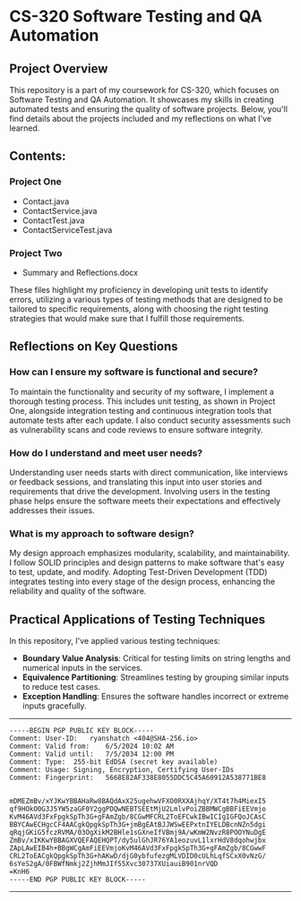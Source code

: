 <!-- ****************************************************************************************
 * Title: ContactTest Readme        |********************************************************
 * Developed by: Ryan Hatch         |********************************************************
 * Date: June 2nd 2024              |********************************************************
 * Last Updated: June 29th 2024     |********************************************************
 * Version: 2.0                     |********************************************************
 * ******************************************************************************************
 * <><><><><><><><><><><><><><><><><><><><><><><><><><><><><><><><><><><><><><><><><><><><><>
 * <><><><><><><><><><><><><><><><><><><><><><><><><><><><><><><><><><><><><><><><><><><><-->

<h1>CS-320 Software Testing and QA Automation</h1>

<h2>Project Overview</h2>
<p>This repository is a part of my coursework for CS-320, which focuses on Software Testing and QA Automation. It showcases my skills in creating automated tests and ensuring the quality of software projects. Below, you'll find details about the projects included and my reflections on what I've learned.</p>

<h2>Contents:</h2>
<h3>Project One</h3>
<ul>
<li>Contact.java</li>
<li>ContactService.java</li>
<li>ContactTest.java</li>
<li>ContactServiceTest.java</li>
</ul>

<h3>Project Two</h3>
<ul>
<li>Summary and Reflections.docx</li>
</ul>

<p>These files highlight my proficiency in developing unit tests to identify errors, utilizing a various types of testing methods that are designed to be tailored to specific requirements, along with choosing the right testing strategies that would make sure that I  fulfill those requirements.</p>

<h2>Reflections on Key Questions</h2>

<h3>How can I ensure my software is functional and secure?</h3>
<p>To maintain the functionality and security of my software, I implement a thorough testing process. This includes unit testing, as shown in Project One, alongside integration testing and continuous integration tools that automate tests after each update. I also conduct security assessments such as vulnerability scans and code reviews to ensure software integrity.</p>

<h3>How do I understand and meet user needs?</h3>
<p>Understanding user needs starts with direct communication, like interviews or feedback sessions, and translating this input into user stories and requirements that drive the development. Involving users in the testing phase helps ensure the software meets their expectations and effectively addresses their issues.</p>

<h3>What is my approach to software design?</h3>
<p>My design approach emphasizes modularity, scalability, and maintainability. I follow SOLID principles and design patterns to make software that's easy to test, update, and modify. Adopting Test-Driven Development (TDD) integrates testing into every stage of the design process, enhancing the reliability and quality of the software.</p>

<h2>Practical Applications of Testing Techniques</h2>
<p>In this repository, I've applied various testing techniques:</p>
<ul>
<li><strong>Boundary Value Analysis</strong>: Critical for testing limits on string lengths and numerical inputs in the services.</li>
<li><strong>Equivalence Partitioning</strong>: Streamlines testing by grouping similar inputs to reduce test cases.</li>
<li><strong>Exception Handling</strong>: Ensures the software handles incorrect or extreme inputs gracefully.</li>
</ul>

<hr>

```
-----BEGIN PGP PUBLIC KEY BLOCK-----
Comment: User-ID:	ryanshatch <404@SHA-256.io>
Comment: Valid from:	6/5/2024 10:02 AM
Comment: Valid until:	7/5/2034 12:00 PM
Comment: Type:	255-bit EdDSA (secret key available)
Comment: Usage:	Signing, Encryption, Certifying User-IDs
Comment: Fingerprint:	5668E82AF338E8055DDC5C45A60912A538771BE8


mDMEZmBv/xYJKwYBBAHaRw8BAQdAxX25ugehwVFXO0RXXAjhqY/XT4t7h4MiexI5
qf9HOkO0G3J5YW5zaGF0Y2ggPDQwNEBTSEEtMjU2LmlvPoiZBBMWCgBBFiEEVmjo
KvM46AVd3FxFpgkSpTh3G+gFAmZgb/8CGwMFCRL2ToEFCwkIBwICIgIGFQoJCAsC
BBYCAwECHgcCF4AACgkQpgkSpTh3G+jmBgEAtBJJWSwEEPxtnIYELDBcnNZn5dgi
qRqjGKiG5fczRVMA/03OgXikM2BHle1sGXneIfVBmj9A/wKmW2NvzR8POOYNuDgE
ZmBv/xIKKwYBBAGXVQEFAQEHQPT/dy5ulGhJR76YA1eozuvL1lxrHdV8dqohwjbx
ZApLAwEIB4h+BBgWCgAmFiEEVmjoKvM46AVd3FxFpgkSpTh3G+gFAmZgb/8CGwwF
CRL2ToEACgkQpgkSpTh3G+hAKwD/djG0ybfufezgMLVDID0cULhLqfSCxX0vNzG/
6sYeS2gA/0FBWfNmkj2ZjhMmJIf55Xvc30737XUiauiB901nrVQD
=KnH6
-----END PGP PUBLIC KEY BLOCK-----
```
<hr>
